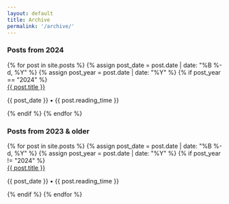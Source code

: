 ```yaml
---
layout: default
title: Archive
permalink: '/archive/'
---
```


<h3>Posts from 2024</h3>
{% for post in site.posts %}
{% assign post_date = post.date | date: "%B %-d, %Y" %}
{% assign post_year = post.date | date: "%Y" %}
{% if post_year == "2024" %}
<div class="posts-body">
    <a href="{{ post.url }}">{{ post.title }}</a>
    <p class="card-subtitle mb-2">{{ post_date }} • {{ post.reading_time }}</p>
</div>
{% endif %}
{% endfor %}
<h3>Posts from 2023 & older</h3>
{% for post in site.posts %}
{% assign post_date = post.date | date: "%B %-d, %Y" %}
{% assign post_year = post.date | date: "%Y" %}
{% if post_year != "2024" %}
<div class="posts-body">
    <a href="{{ post.url }}">{{ post.title }}</a>
    <p class="card-subtitle mb-2">{{ post_date }} • {{ post.reading_time }}</p>
</div>
{% endif %}
{% endfor %}